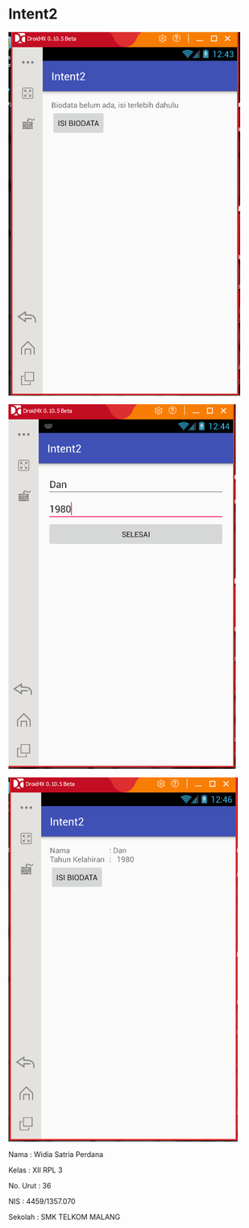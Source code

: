 <h1>Intent2</h1>


![Intent2](https://github.com/widiasatria/Intent2/blob/master/ba.png)


![Intent2](https://github.com/widiasatria/Intent2/blob/master/bb.png)


![Intent2](https://github.com/widiasatria/Intent2/blob/master/bc.png)


Nama : Widia Satria Perdana

Kelas : XII RPL 3

No. Urut : 36

NIS : 4459/1357.070

Sekolah : SMK TELKOM MALANG
